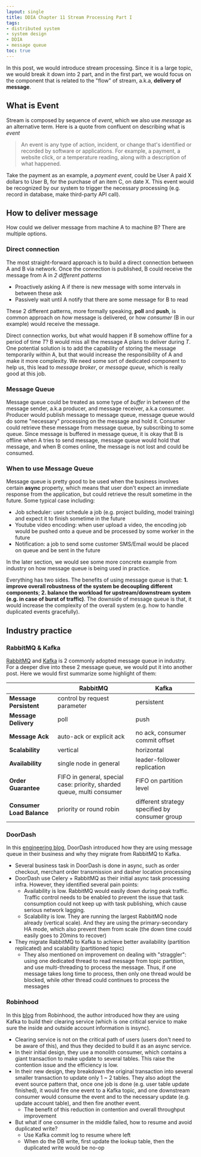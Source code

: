 ```yaml
---
layout: single
title: DDIA Chapter 11 Stream Processing Part I
tags:
- distributed system
- system design
- DDIA
- message queue
toc: true
---
```

In this post, we would introduce stream processing. Since it is a large topic, we would break it down into 2 part, and in the first part, we would focus on the component that is related to the "flow" of stream, a.k.a, **delivery of message**.

## What is Event
Stream is composed by sequence of *event*, which we also use *message* as an alternative term. Here is a quote from confluent on describing what is *event*

> An event is any type of action, incident, or change that's identified or recorded by software or applications. For example, a payment, a website click, or a temperature reading, along with a description of what happened. 

Take the payment as an example, a *payment event*, could be User A paid X dollars to User B, for the purchase of an item C, on date X. This event would be recognized by our system to trigger the necessary processing (e.g. record in database, make third-party API call).

## How to deliver message
How could we deliver message from machine A to machine B? There are multiple options.

### Direct connection
The most straight-forward approach is to build a direct connection between A and B via network. Once the connection is published, B could receive the message from A in *2 different patterns*
- Proactively asking A if there is new message with some intervals in between these ask
- Passively wait until A notify that there are some message for B to read

These 2 different patterns, more formally speaking, **poll** and **push**, is common approach on *how* message is delivered, or how *consumer* (B in our example) would receive the message.

Direct connection works, but what would happen if B somehow offline for a period of time $T$? B would miss all the message A plans to deliver during $T$. One potential solution is to add the capability of storing the message temporarily within A, but that would increase the responsibility of A and make it more complexity. We need some sort of dedicated component to help us, this lead to *message broker*, or *message queue*, which is really good at this job.

### Message Queue
Message queue could be treated as some type of *buffer* in between of the message sender, a.k.a producer, and message receiver, a.k.a consumer. Producer would publish message to message queue, message queue would do some "necessary" processing on the message and hold it. Consumer could retrieve these message from message queue, by subscribing to some queue. Since message is buffered in message queue, it is okay that B is offline when A tries to send message, message queue would hold that message, and when B comes online, the message is not lost and could be consumed.

### When to use Message Queue
Message queue is pretty good to be used when the business involves certain **async** property, which means that user don't expect an immediate response from the application, but could retrieve the result sometime in the future. Some typical case including:
- Job scheduler: user schedule a job (e.g. project building, model training) and expect it to finish sometime in the future
- Youtube video encoding: when user upload a video, the encoding job would be pushed onto a queue and be processed by some worker in the future
- Notification: a job to send some customer SMS/Email would be placed on queue and be sent in the future

In the later section, we would see some more concrete example from industry on how message queue is being used in practice.

Everything has two sides. The benefits of using message queue is that: **1. improve overall robustness of the system be decoupling different components**; **2. balance the workload for upstream/downstream system (e.g. in case of burst of traffic)**. The downside of message queue is that, it would increase the complexity of the overall system (e.g. how to handle duplicated events gracefully).

## Industry practice
### RabbitMQ & Kafka
[RabbitMQ](https://www.rabbitmq.com/) and [Kafka](https://kafka.apache.org/) is 2 commonly adopted message queue in industry. For a deeper dive into these 2 message queue, we would put it into another post. Here we would first summarize some highlight of them:

|   | RabbitMQ | Kafka |
|---|----------|-------| 
| **Message Persistent** | control by request parameter | persistent |
| **Message Delivery** | poll | push |
| **Message Ack** | auto-ack or explicit ack | no ack, consumer commit offset |
| **Scalability** | vertical | horizontal |
| **Availability** | single node in general | leader-follower replication |
| **Order Guarantee** | FIFO in general, special case: priority, sharded queue, multi consumer | FIFO on partition level |
| **Consumer Load Balance** | priority or round robin | different strategy specified by consumer group |
 
### DoorDash
In this [engineering blog](https://doordash.engineering/2020/09/03/eliminating-task-processing-outages-with-kafka/), DoorDash introduced how they are using message queue in their business and why they migrate from RabbitMQ to Kafka.
- Several business task in DoorDash is done in async, such as order checkout, merchant order transmission and dasher location processing
- DoorDash use Celery + RabbitMQ as their initial async task processing infra. However, they identified several pain points:
    - Availability is low. RabbitMQ would easily down during peak traffic. Traffic control needs to be enabled to prevent the issue that task consumption could not keep up with task publishing, which cause serious network lagging.
    - Scalability is low. They are running the largest RabbitMQ node already (vertical scale). And they are using the primary-secondary HA mode, which also prevent them from scale (the down time could easily goes to 20mins to recover)
- They migrate RabbitMQ to Kafka to achieve better availability (partition replicated) and scalability (partitioned topic)
    - They also mentioned on improvement on dealing with "straggler": using one dedicated thread to read message from topic partition, and use multi-threading to process the message. Thus, if one message takes long time to process, then only one thread would be blocked, while other thread could continues to process the messages

### Robinhood
In this [blog](https://newsroom.aboutrobinhood.com/part-i-scaling-robinhood-clearing-accounting/) from Robinhood, the author introduced how they are using Kafka to build their clearing service (which is one critical service to make sure the inside and outside account information is insync).
- Clearing service is not on the critical path of users (users don't need to be aware of this), and thus they decided to build it as an async service.
- In their initial design, they use a monolith consumer, which contains a giant transaction to make update to several tables. This raise the contention issue and the efficiency is low.
- In their new design, they breakdown the original transaction into several smaller transaction to update only 1 ~ 2 tables. They also adopt the event source pattern that, once one job is done (e.g. user table update finished), it would fire one event to a Kafka topic, and one downstream consumer would consume the event and to the necessary update (e.g. update account table), and then fire another event.
    - The benefit of this reduction in contention and overall throughput improvement
- But what if one consumer in the middle failed, how to resume and avoid duplicated write?
    - Use Kafka commit log to resume where left
    - When do the DB write, first update the lookup table, then the duplicated write would be no-op
